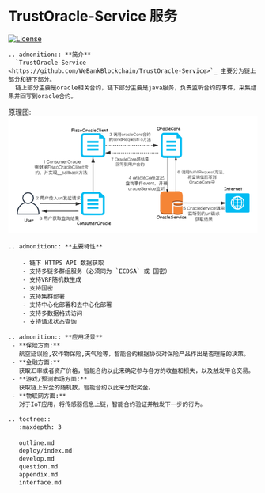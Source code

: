 # TrustOracle-Service 服务

[![License](https://img.shields.io/badge/license-Apache%202-4EB1BA.svg)](https://www.apache.org/licenses/LICENSE-2.0.html)


```eval_rst
.. admonition:: **简介**
  `TrustOracle-Service <https://github.com/WeBankBlockchain/TrustOracle-Service>`_ 主要分为链上部分和链下部分。
  链上部分主要是oracle相关合约，链下部分主要是java服务，负责监听合约的事件，采集结果并回写到oracle合约。

```

   原理图:  
![](../../images/oracle.png) 
   
   
  

```eval_rst
.. admonition:: **主要特性**

    - 链下 HTTPS API 数据获取
    - 支持多链多群组服务（必须同为 `ECDSA` 或 国密）
    - 支持VRF随机数生成
    - 支持国密
    - 支持集群部署
    - 支持中心化部署和去中心化部署
    - 支持多数据格式访问
    - 支持请求状态查询  
```


```eval_rst
.. admonition:: **应用场景**
 - **保险方面:**  
   航空延误险,农作物保险,天气险等，智能合约根据协议对保险产品作出是否理赔的决策。  
 - **金融方面:**  
   获取汇率或者资产价格，智能合约以此来确定参与各方的收益和损失，以及触发平仓交易。  
 - **游戏/预测市场方面:**   
   获取链上安全的随机数，智能合约以此来分配奖金。  
 - **物联网方面:**  
   对于IoT应用，将传感器信息上链，智能合约验证并触发下一步的行为。     
```


```eval_rst
.. toctree::
   :maxdepth: 3

   outline.md
   deploy/index.md
   develop.md
   question.md
   appendix.md
   interface.md

```
